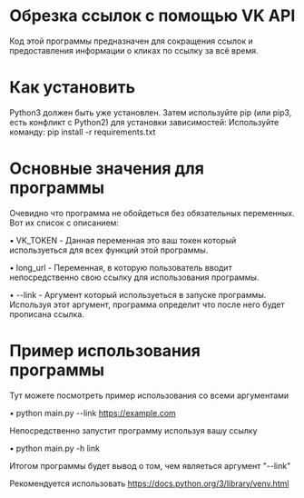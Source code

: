 # Обрезка ссылок с помощью VK API

Код этой программы предназначен для сокращения ссылок и предоставления информации о кликах по ссылку за всё время.

# Как установить

Python3 должен быть уже установлен. Затем используйте pip (или pip3, есть конфликт с Python2) для установки зависимостей:
Используйте команду:
pip install -r requirements.txt
# Основные значения для программы
Очевидно что программа не обойдеться без обязательных переменных. Вот их список с описанием:

• VK_TOKEN - Данная переменная это ваш токен который используеться для всех функций этой программы.

• long_url - Переменная, в которую пользователь вводит непосредственно свою ссылку для использования программы.

• --link - Аргумент который используеться в запуске программы. Используя этот аргумент, программа определит что после него будет прописана ссылка.

# Пример использования программы
Тут можете посмотреть пример использования со всеми аргументами

• python main.py --link https://example.com

Непосредственно запустит программу используя вашу ссылку

• python main.py -h link

Итогом программы будет вывод о том, чем являеться аргумент "--link"


Рекомендуется использовать https://docs.python.org/3/library/venv.html

